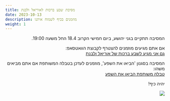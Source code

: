 ```yaml
---
title: מסיבת שבע ברכות לאוריאל ולבנת
date: 2023-10-13
description: מוזמנים בכיף לשמוח איתנו
weight: 1
---
```


<div dir="rtl">

המסיבה תתקיים בגני יהושע, ביום חמישי הקרוב 18.4 החל משעה 19:00.

אם אתם מגיעים מוזמנים להצטרף לקבוצת הוואטסאפ:  
[גם אני מגיע לשבע ברכות של אוריאל ולבנת](https://chat.whatsapp.com/Be4jpQ2skRZ6S9TfiVTnjg)

המסיבה בסגנון 'הביאו את השפע', מוזמנים לעדכן בטבלה המשותפת אם אתם מביאים משהו:  
[טבלה משותפת הביאו את השפע](https://docs.google.com/spreadsheets/d/1pJqc0TaGf33hH0M8VE7Su1kGmFBEQrWJ1um5xoU5zjM/edit?usp=sharing)

יהיה כיף!


<img class="responsive-image" src="https://i.ibb.co/JkzwB4w/434407934-2696206270566474-9009988706277916422-n.jpg"/>

</div>


